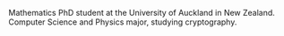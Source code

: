 Mathematics PhD student at the University of Auckland in New Zealand. Computer Science and Physics major, studying cryptography.